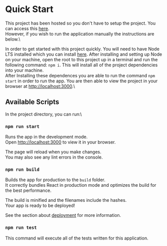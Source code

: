 
# Quick Start

This project has been hosted so you don't have to setup the project. You can access this [here](https://keymaster9.github.io/Project-C/).\
However, if you wish to run the application manually the instructions are below.\

In order to get started with this project quickly. You will need to have Node LTS installed which you can install [here](https://nodejs.org/en/). After installing and setting up Node on your machine, open the root to this project up in a terminal and run the following command: `npm i`. This will install all of the project dependencies into your machine. \
After Installing these dependences you are able to run the command `npm start` in order to run the app. You are then able to view the project in your browser at [http://localhost:3000](http://localhost:3000).\

## Available Scripts

In the project directory, you can run:\

### `npm run start`

Runs the app in the development mode.\
Open [http://localhost:3000](http://localhost:3000) to view it in your browser.

The page will reload when you make changes.\
You may also see any lint errors in the console.

### `npm run build`

Builds the app for production to the `build` folder.\
It correctly bundles React in production mode and optimizes the build for the best performance.

The build is minified and the filenames include the hashes.\
Your app is ready to be deployed!

See the section about [deployment](https://facebook.github.io/create-react-app/docs/deployment) for more information.

### `npm run test`

This command will execute all of the tests written for this application.
